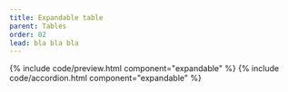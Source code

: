 ```yaml
---
title: Expandable table
parent: Tables
order: 02
lead: bla bla bla 
---
```


{% include code/preview.html component="expandable" %}
{% include code/accordion.html component="expandable" %}